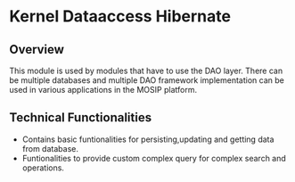 # Kernel Dataaccess Hibernate

## Overview
This module is used by modules that have to use the DAO layer. There can be multiple databases and multiple DAO framework implementation can be used in various applications in the MOSIP platform.

## Technical Functionalities
- Contains basic funtionalities for persisting,updating and getting data from database.
- Funtionalities to provide custom complex query for complex search and operations.


